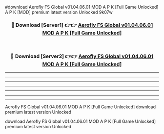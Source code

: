 #download Aerofly FS Global v01.04.06.01 MOD A P K [Full Game Unlocked]  A P K [MOD] premium latest version Unlocked 9k07w 



<div align="center">
<h3>🔴 Download [Server1] 👉👉 <a href="https://apkdownload2.web.app/">Aerofly FS Global v01.04.06.01 MOD A P K [Full Game Unlocked] </a></h3><br>

<h3>🔴 Download [Server2] 👉👉 <a href="https://apkdownload2.web.app/">Aerofly FS Global v01.04.06.01 MOD A P K [Full Game Unlocked] </a></h3>
</div>





----------------------------------------------------------

----------------------------------------------------------

----------------------------------------------------------

----------------------------------------------------------

----------------------------------------------------------

----------------------------------------------------------

----------------------------------------------------------

Aerofly FS Global v01.04.06.01 MOD A P K [Full Game Unlocked]  download premium latest version Unlocked

download Aerofly FS Global v01.04.06.01 MOD A P K [Full Game Unlocked]  premium latest version Unlocked
